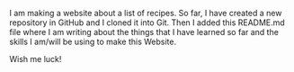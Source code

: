 I am making a website about a list of recipes. So far, I have created a new repository in GitHub and I cloned it into Git. Then I added this README.md file where I am writing about the things that I have learned so far and the skills I am/will be using to make this Website.

Wish me luck!